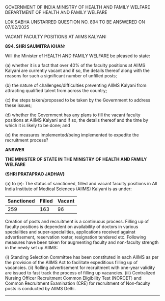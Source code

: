 GOVERNMENT OF INDIA
MINISTRY OF HEALTH AND FAMILY WELFARE
DEPARTMENT OF HEALTH AND FAMILY WELFARE

LOK SABHA
UNSTARRED QUESTION NO. 894
TO BE ANSWERED ON 07/02/2025

VACANT FACULTY POSITIONS AT AIIMS KALYANI

**894. SHRI SAUMITRA KHAN:**

Will the Minister of HEALTH AND FAMILY WELFARE be pleased to state:

(a) whether it is a fact that over 40% of the faculty positions at AIIMS Kalyani are currently vacant and if so, the details thereof along with the reasons for such a significant number of unfilled posts;

(b) the nature of challenges/difficulties preventing AIIMS Kalyani from attracting qualified talent from across the country;

(c) the steps taken/proposed to be taken by the Government to address these issues;

(d) whether the Government has any plans to fill the vacant faculty positions at AIIMS Kalyani and if so, the details thereof and the time by which it is likely to be done; and

(e) the measures implemented/being implemented to expedite the recruitment process?

**ANSWER**

**THE MINISTER OF STATE IN THE MINISTRY OF HEALTH AND FAMILY WELFARE**

**(SHRI PRATAPRAO JADHAV)**

(a) to (e): The status of sanctioned, filled and vacant faculty positions in All India Institute of Medical Sciences (AIIMS) Kalyani is as under:

| Sanctioned | Filled | Vacant |
| ---------- | ------ | ------ |
| 259        | 163    | 96     |

Creation of posts and recruitment is a continuous process. Filling up of faculty positions is dependent on availability of doctors in various specialities and super-specialities, applications received against advertisement, reservation roster, resignation tendered etc. Following measures have been taken for augmenting faculty and non-faculty strength in the newly set up AIIMS:

(i) Standing Selection Committee has been constituted in each AIIMS as per the provision of the AIIMS Act to facilitate expeditious filling up of vacancies.
(ii) Rolling advertisement for recruitment with one-year validity are issued to fast track the process of filling up vacancies.
(iii) Centralized Nursing Officer Recruitment Common Eligibility Test (NORCET) and Common Recruitment Examination (CRE) for recruitment of Non-faculty posts is conducted by AIIMS Delhi.

---
